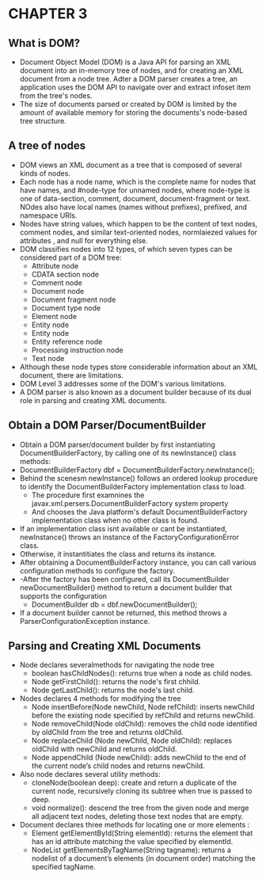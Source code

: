 # CHAPTER 3
## What is DOM?
- Document Object Model (DOM) is a Java API for parsing an XML document into an in-memory tree of nodes, and for creating an XML document from a node tree. Adter a DOM parser creates a tree, an application uses the DOM API to navigate over and extract infoset item from the tree's nodes.
- The size of documents parsed or created by DOM is limited by the amount of available memory for storing the documents's node-based tree structure.
## A tree of nodes
- DOM views an XML document as a tree that is composed of several kinds of nodes.
- Each node has a node name, which is the complete name for nodes that have names, and #node-type for unnamed nodes, where node-type is one of data-section, comment, document, document-fragment or text. NOdes also have local names (names without prefixes), prefixed, and namespace URIs. 
- Nodes have string values, which happen to be the content of text nodes, comment nodes, and similar text-oriented nodes, normlaiezed values for attributes , and null for everything else.
- DOM classifies nodes into 12 types, of which seven types can be considered part of a DOM tree:
  - Attribute node
  - CDATA section node
  - Comment node
  - Document node
  - Document fragment node
  - Document type node
  - Element node
  - Entity node
  - Entity node
  - Entity reference node
  - Processing instruction node
  - Text node
- Although these node types store considerable information about an XML document, there are limitations.
- DOM Level 3 addresses some of the DOM's various limitations.
- A DOM parser is also known as a document builder because of its dual role in parsing and creating XML documents.
## Obtain a DOM Parser/DocumentBuilder
- Obtain a DOM parser/document builder by first instantiating DocumentBuilderFactory, by calling one of its newInstance() class methods:
 - DocumentBuilderFactory dbf = DocumentBuilderFactory.newInstance();
- Behind the scenesm newInstance() follows an ordered lookup procedure to identify the DocumentBuilderFactory implementation class to load.
  - The procedure first examnines the javax.xml.persers.DocumentBuilderFactory system property
  - And chooses the Java platform's default DocumentBuilderFactory implementation class when no other class is found.
- If an implementation class isnt available or cant be instantiated, newInstance() throws an instance of the FactoryConfigurationError class.
- Otherwise, it instantitiates the class and returns its instance.
- After obtaining a DocumentBuilderFactory instance, you can call various configuration methods to configure the factory.
- -After the factory has been configured, call its DocumentBuilder newDocumentBuilder() method to return a document builder that supports the configuration
  - DocumentBuilder db = dbf.newDocumentBuilder();
- If a document builder cannot be returned, this method throws a ParserConfigurationException instance.
## Parsing and Creating XML Documents
- Node declares severalmethods for navigating the node tree
  - boolean hasChildNodes(): returns true when a node as child nodes.
  - Node getFirstChild(): returns the node's first chhild.
  - Node getLastChild(): returns the node's last child.
- Nodes declares 4 methods for modifying the tree
  - Node insertBefore(Node newChild, Node refChild): inserts newChild before the existing node specified by refChild and returns newChild.
  - Node removeChild(Node oldChild): removes the child node identified by oldChild from the tree and returns oldChild.
  - Node replaceChild (Node newChild, Node oldChild): replaces oldChild with newChild and returns oldChild.
  - Node appendChild (Node newChild): adds newChild to the end of the current node’s child nodes and returns newChild.
- Also node declares several utility methods: 
  - cloneNode(boolean deep): create and return a duplicate of the current node, recursively cloning its subtree when true is passed to deep.
  - void normalize(): descend the tree from the given node and merge all adjacent text nodes, deleting those text nodes that are empty.
- Document declares three methods for locating one or more elements :
  - Element getElementById(String elementId): returns the element that has an id attribute matching the value specified by elementId. 
  - NodeList getElementsByTagName(String tagname): returns a nodelist of a document’s elements (in document order) matching the specified tagName.
  
  

